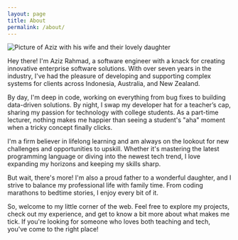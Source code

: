 ```yaml
---
layout: page
title: About
permalink: /about/
---
```


![Picture of Aziz with his wife and their lovely daughter](<aboutpic.JPG>)

Hey there! I'm Aziz Rahmad, a software engineer with a knack for creating innovative enterprise software solutions. With over seven years in the industry, I've had the pleasure of developing and supporting complex systems for clients across Indonesia, Australia, and New Zealand.

By day, I'm deep in code, working on everything from bug fixes to building data-driven solutions. By night, I swap my developer hat for a teacher’s cap, sharing my passion for technology with college students. As a part-time lecturer, nothing makes me happier than seeing a student's "aha" moment when a tricky concept finally clicks.

I'm a firm believer in lifelong learning and am always on the lookout for new challenges and opportunities to upskill. Whether it's mastering the latest programming language or diving into the newest tech trend, I love expanding my horizons and keeping my skills sharp.

But wait, there's more! I'm also a proud father to a wonderful daughter, and I strive to balance my professional life with family time. From coding marathons to bedtime stories, I enjoy every bit of it.

So, welcome to my little corner of the web. Feel free to explore my projects, check out my experience, and get to know a bit more about what makes me tick. If you're looking for someone who loves both teaching and tech, you've come to the right place!
